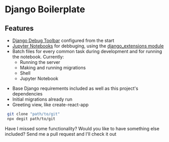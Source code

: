 # Django Boilerplate

## Features
 * [Django Debug Toolbar](https://pypi.org/project/django-debug-toolbar/) configured from the start
 * [Jupyter Notebooks](https://jupyter.org/) for debbuging, using the [django_extensions module](https://pypi.org/project/django-extensions/)
 * Batch files for every common task during development and for running the notebook. Currently:
    - Running the server
    - Making and running migrations
    - Shell
    - Jupyter Notebook
 - Base Django requirements included as well as this project's dependencies
 - Initial migrations already run
 - Greeting view, like create-react-app

 ```bash
  git clone "path/to/git"
  npx degit path/to/git
 ```

Have I missed some functionality? Would you like to have something else included? Send me a pull request and I'll check it out
